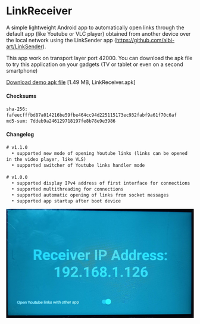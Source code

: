 # LinkReceiver
A simple lightweight Android app to automatically open links through the default app (like Youtube or VLC player) obtained from another device over the local network using the LinkSender app (https://github.com/albi-art/LinkSender).

This app work on transport layer port 42000. You can download the apk file to try this application on your gadgets (TV or tablet or even on a second smartphone)

[Download demo apk file](https://github.com/albi-art/LinkReceiver/raw/dev/demo/LinkReceiver.apk) [1.49 MB, LinkReceiver.apk]
#### Checksums
    sha-256: fafeecfffbd87a014216be59fbe464cc94d225115173ec932fabf9a61f70c6af
    md5-sum: 7ddeb9a246129718197fe8b78e9e3986

#### Changelog
    # v1.1.0
      • supported new mode of opening Youtube links (links can be opened in the video player, like VLS)
      • supported switcher of Youtube links handler mode
      
    # v1.0.0
      • supported display IPv4 address of first interface for connections
      • supported multithreading for connections
      • supported automatic opening of links from socket messages
      • supported app startup after boot device

![App screenshot](https://github.com/albi-art/LinkReceiver/blob/dev/demo/LinkReceiverDemo.jpg?raw=true)

